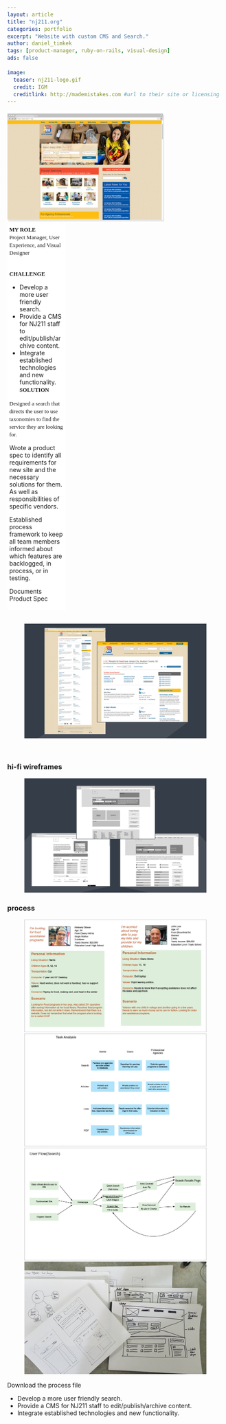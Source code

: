 ```yaml
---
layout: article
title: "nj211.org"
categories: portfolio
excerpt: "Website with custom CMS and Search."
author: daniel_timkek
tags: [product-manager, ruby-on-rails, visual-design]
ads: false

image:
  teaser: nj211-logo.gif
  credit: IGM
  creditlink: http://mademistakes.com #url to their site or licensing
---
```

<div style="width:100%; overflow: auto;">
	<div style="float: left; width: 73%; margin-right: 20px"><img src="../../images/NJ211-Homepage.png"></a></div>

<div style="margin: auto; width: 25%; float: left; background: #fff; padding: 5px;"><span style="font-family: adelle-sans; font-size: 13px; font-weight:600;">MY ROLE</span><br>
<span style="font-family: adelle-sans; font-size: 13px; font-weight:500;">Project Manager, User Experience, and Visual Designer</span>

<br><span style="font-family: adelle-sans; font-size: 13px; font-weight:600;">CHALLENGE</span>
* Develop a more user friendly search.
* Provide a CMS for NJ211 staff to edit/publish/archive content.
* Integrate established technologies and new functionality.
<br><span style="font-family: adelle-sans; font-size: 13px; font-weight:600;">SOLUTION</span><br>

<span style="font-family: adelle-sans; font-size: 13px; font-weight:500;">Designed a search that directs the user to use taxonomies to find the service they are looking for.

Wrote a product spec to identify all requirements for new site and the necessary solutions for them. As well as responsibilities of specific vendors.

Established process framework to keep all team members informed about which features are backlogged, in process, or in testing.</span>

Documents
Product Spec
</div>
</div>
<br>
<figure>
     <img src="../../images/NJ211-Pages.jpg" alt="nj211 pages">
</figure>
<br>


### hi-fi wireframes
<figure>
     <img src="../../images/NJ211-Wrfmes.jpg" alt="hi-fi wireframes">
</figure>

### process
<figure class="half">
	<img src="../../images/NJ211-Personas.jpg" alt="personas photo">
	<img src="../../images/NJ211-Tasks.jpg" alt="tasks photo">
	<img src="../../images/NJ211-user-flow.jpg" alt="user flow photo">	
	<img src="../../images/NJ211-Process.png" alt="process photo">
</figure>
Download the process file

* Develop a more user friendly search.
* Provide a CMS for NJ211 staff to edit/publish/archive content.
* Integrate established technologies and new functionality.